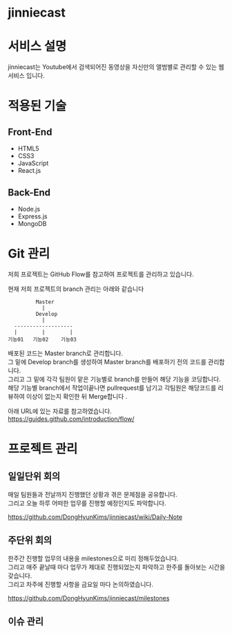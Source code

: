 # jinniecast


서비스 설명
============

jinniecast는 Youtube에서 검색되어진 동영상을 자신만의 앨범별로 관리할 수 있는 웹서비스 입니다.

적용된 기술
============

## Front-End
* HTML5
* CSS3
* JavaScript
* React.js

## Back-End
* Node.js
* Express.js
* MongoDB

Git 관리
============

저희 프로젝트는 GitHub Flow를 참고하여 프로젝트를 관리하고 있습니다.

현재 저희 프로젝트의 branch 관리는 아래와 같습니다

             Master
               |
             Develop
               |
      -------------------
      |        |        |
    기능01   기능02    기능03

배포된 코드는 Master branch로 관리합니다.<br/>
그 밑에 Develop branch를 생성하여 Master branch를 배포하기 전의 코드를 관리합니다.<br/>
그리고 그 밑에 각각 팀원이 맡은 기능별로 branch를 만들어 해당 기능을 코딩합니다.<br/>
해당 기능별 branch에서 작업이끝나면 pullrequest를 남기고 각팀원은 해당코드를 리뷰하여 이상이 없는지 확인한 뒤 Merge합니다
.

아래 URL에 있는 자료를 참고하였습니다.<br/>
https://guides.github.com/introduction/flow/

프로젝트 관리
============
## 일일단위 회의
매일 팀원들과 전날까지 진행했던 상황과 겪은 문제점을 공유합니다.<br/>
그리고 오늘 하루 어떠한 업무를 진행할 예정인지도 파악합니다.<br/>

https://github.com/DongHyunKims/jinniecast/wiki/Daily-Note

## 주단위 회의
한주간 진행할 업무의 내용을 milestones으로 미리 정해두었습니다.<br/>
그리고 매주 끝날때 마다 업무가 제대로 진행되었는지 파악하고 한주를 돌아보는 시간을 갖습니다.<br/>
그리고 차주에 진행할 사항을 금요일 마다 논의하였습니다.<br/>

https://github.com/DongHyunKims/jinniecast/milestones

## 이슈 관리
